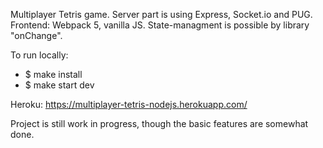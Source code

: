 Multiplayer Tetris game.
Server part is using Express, Socket.io and PUG.
Frontend: Webpack 5, vanilla JS.
State-managment is possible by library "onChange".

To run locally:
- $ make install
- $ make start dev

Heroku: https://multiplayer-tetris-nodejs.herokuapp.com/

Project is still work in progress, though the basic features are somewhat done.
